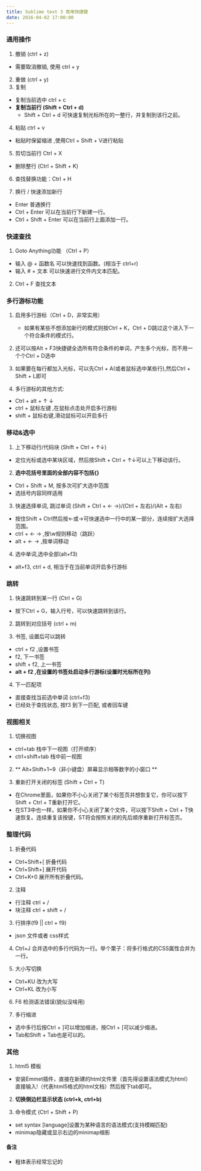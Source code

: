 ```yaml
---
title: Sublime text 3 常用快捷键
date: 2016-04-02 17:00:00
---
```





### 通用操作

1. 撤销 (ctrl + z)
  - 需要取消撤销, 使用 ctrl + y
2. 重做 (ctrl + y)
3. 复制 
  - 复制当前选中 ctrl + c
  - **复制当前行 (Shift + Ctrl + d)**
     - Shift + Ctrl + d 可快速复制光标所在的一整行，并复制到该行之前。

4. 粘贴 ctrl + v
  - 粘贴时保留缩进 ,使用Ctrl + Shift + V进行粘贴
5. 剪切当前行 Ctrl + X  
  - 删除整行 (Ctrl + Shift + K)

6. 查找替换功能：Ctrl + H

7. 换行 / 快速添加新行
  - Enter 普通换行 
  - Ctrl + Enter 可以在当前行下新建一行。
  - Ctrl + Shift + Enter 可以在当前行上面添加一行。


### 快速查找

1. Goto Anything功能 （Ctrl + P）
  - 输入 @ + 函数名 可以快速找到函数。(相当于 ctrl+r)
  - 输入 # + 文本 可以快速进行文件内文本匹配。
2. Ctrl + F 查找文本



### 多行游标功能

1. 启用多行游标（Ctrl + D，非常实用）
    - 如果有某些不想添加新行的模式则按Ctrl + K，Ctrl + D跳过这个进入下一个符合条件的模式行。

2. 还可以按Alt + F3快捷键全选所有符合条件的单词，产生多个光标，而不用一个个Ctrl + D选中
3. 如果要在每行都加入光标，可以先Ctrl + A(或者鼠标选中某些行),然后Ctrl + Shift + L即可
4. 多行游标的其他方式: 
  - Ctrl + alt + ↑ ↓
  - ctrl + 鼠标左键 ,在鼠标点击处开启多行游标
  - shift + 鼠标右键,滑动鼠标可以开启多行 
  

### 移动&选中

1. 上下移动行/代码块 (Shift + Ctrl + ↑↓)
  - 定位光标或选中某块区域，然后按Shift + Ctrl + ↑↓可以上下移动该行。

2. **选中花括号里面的全部内容不包括{}**
  - Ctrl + Shift + M, 按多次可扩大选中范围
  - 选括号内容同样适用

3. 快速选择单词, 跳过单词 (Shift + Ctrl +  ← →)/(Ctrl + 左右)/(Alt + 左右)
  - 按住Shift + Ctrl然后按←或→可快速选中一行中的某一部分，连续按扩大选择范围。
  - ctrl + ← → ,按\w规则移动（跳跃）
  - alt + ← → ,按单词移动

4. 选中单词,选中全部(alt+f3)
  - alt+f3, ctrl + d, 相当于在当前单词开启多行游标



### 跳转

1. 快速跳转到某一行 (Ctrl + G)
  - 按下Ctrl + G，输入行号，可以快速跳转到该行。

2. 跳转到对应括号 (ctrl + m)

3. 书签, 设置后可以跳转
  - ctrl + f2 ,设置书签
  - f2, 下一书签
  - shift + f2, 上一书签
  - **alt + f2 ,在设置的书签处启动多行游标(设置时光标所在列)**

4. 下一匹配项
  - 直接查找当前选中单词 (ctrl+f3)
  - 已经处于查找状态, 按f3 到下一匹配, 或者回车键



### 视图相关

1. 切换视图
  - ctrl+tab 栈中下一视图（打开顺序）
  - ctrl+shift+tab   栈中前一视图

2. ** Alt+Shift+1~9（非小键盘）屏幕显示相等数字的小窗口 **

3. 重新打开关闭的标签 (Shift + Ctrl + T)
  - 在Chrome里面，如果你不小心关闭了某个标签页并想恢复它，你可以按下Shift + Ctrl + T重新打开它。
  - 在ST3中也一样，如果你不小心关闭了某个文件，可以按下Shift + Ctrl + T快速恢复。连续重复该按键，ST将会按照关闭的先后顺序重新打开标签页。


### 整理代码

1. 折叠代码
  - Ctrl+Shift+[ 折叠代码 
  - Ctrl+Shift+] 展开代码 
  - Ctrl+K+0 展开所有折叠代码。
2. 注释
  - 行注释 ctrl + /
  - 块注释 ctrl + shift + /

3. 行排序(f9 || ctrl + f9)
  - json 文件或者 css样式

4. Ctrl+J 合并选中的多行代码为一行。举个栗子：将多行格式的CSS属性合并为一行。

5. 大小写切换
  - Ctrl+KU 改为大写 
  - Ctrl+KL 改为小写 

6. F6 检测语法错误(貌似没啥用)

7. 多行缩进
  - 选中多行后按Ctrl + ]可以增加缩进，按Ctrl + [可以减少缩进。
  - Tab和Shift + Tab也是可以的。


### 其他

1. html5 模板
  - 安装Emmet插件，直接在新建的html文件里（首先得设置语法模式为html）直接输入!（代表html5格式的html文档）然后按下tab即可。

2. **切换侧边栏显示状态 (ctrl+k, ctrl+b)**

3. 命令模式 (Ctrl + Shift + P)
  - set syntax [language]设置为某种语言的语法模式(支持模糊匹配)
  - minimap隐藏或显示右边的minimap缩影 



#### 备注
  - 粗体表示经常忘记的
